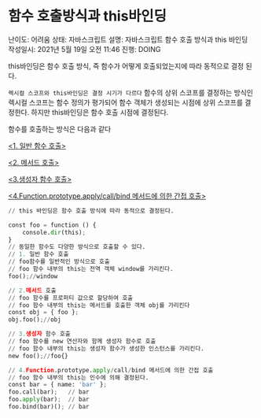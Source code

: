 # 함수 호출방식과 this바인딩

난이도: 어려움
상태: 자바스크립트
설명: 자바스크립트 함수 호출 방식과 this 바인딩
작성일시: 2021년 5월 19일 오전 11:46
진행: DOING

this바인딩은 함수 호출 방식, 즉 함수가 어떻게 호출되었는지에 따라 동적으로 결정 된다.

`렉시컬 스코프와 this바인딩은 결정 시기가 다르다`
함수의 상위 스코프를 결정하는 방식인 렉시컬 스코프는 함수 정의가 평가되어 함수 객체가 생성되는 시점에 상위 스코프를 결정한다. 하지만 this바인딩은 함수 호출 시점에 결정된다.

함수를 호출하는 방식은 다음과 같다

[<1. 일반 함수 호출>](\1일반함수호출.md)

[<2. 메서드 호출>](\2메서드로호출.md)

[<3.생성자 함수 호출>](\3생성자함수로호출.md)

[<4.Function.prototype.apply/call/bind 메서드에 의한 간접 호출>](\4protoTypeApplyBind.md)

```python
// this 바인딩은 함수 호출 방식에 따라 동적으로 결정된다.

const foo = function () { 
    console.dir(this);
}
// 동일한 함수도 다양한 방식으로 호출할 수 있다.
// 1. 일반 함수 호출
// foo함수를 일반적인 방식으로 호출
// foo 함수 내부의 this는 전역 객체 window를 가리킨다.
foo();//window

// 2.메서드 호출
// foo 함수를 프로퍼티 값으로 할당하여 호출
// foo 함수 내부의 this는 메서드를 호출한 객체 obj를 가리킨다
const obj = { foo };
obj.foo();//obj

// 3.생성자 함수 호출
// foo 함수를 new 연산자와 함께 생성자 함수로 호출
// foo 함수 내부의 this는 생성자 함수가 생성한 인스턴스를 가리킨다.
new foo();//foo{}

// 4.Function.prototype.apply/call/bind 메서드에 의한 간접 호출
// foo 함수 내부의 this는 인수에 의해 결정된다.
const bar = { name: 'bar' };
foo.call(bar);   // bar
foo.apply(bar);  // bar
foo.bind(bar)(); // bar
```



